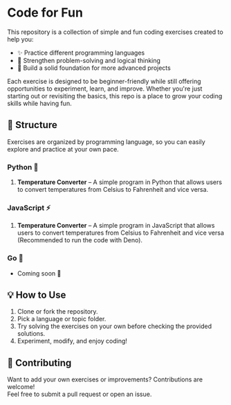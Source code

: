 # Code for Fun 
This repository is a collection of simple and fun coding exercises created to help you:

- ✨ Practice different programming languages
- 🧠 Strengthen problem-solving and logical thinking
- 🚀 Build a solid foundation for more advanced projects

Each exercise is designed to be beginner-friendly while still offering opportunities to experiment, learn, and improve. Whether you're just starting out or revisiting the basics, this repo is a place to grow your coding skills while having fun.

## 📂 Structure
Exercises are organized by programming language, so you can easily explore and practice at your own pace.

### Python 🐍
1. **Temperature Converter** – A simple program in Python that allows users to convert temperatures from Celsius to Fahrenheit and vice versa.

### JavaScript ⚡
1. **Temperature Converter** – A simple program in JavaScript that allows users to convert temperatures from Celsius to Fahrenheit and vice versa (Recommended to run the code with Deno).

### Go 🦫
- Coming soon 🚧

## 💡 How to Use
1. Clone or fork the repository.  
2. Pick a language or topic folder.  
3. Try solving the exercises on your own before checking the provided solutions.  
4. Experiment, modify, and enjoy coding!  


## 🤝 Contributing
Want to add your own exercises or improvements? Contributions are welcome!  
Feel free to submit a pull request or open an issue.
